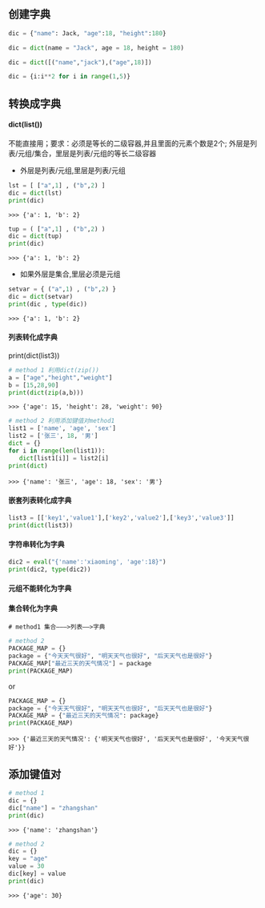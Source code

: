 ## 创建字典
```python
dic = {"name": Jack, "age":18, "height":180}
```
```python
dic = dict(name = "Jack", age = 18, height = 180)
```
```python
dic = dict([("name","jack"),("age",18)])
```
```python
dic = {i:i**2 for i in range(1,5)}
```
## 转换成字典
#### dict(list())
不能直接用；要求：必须是等长的二级容器,并且里面的元素个数是2个; 外层是列表/元组/集合，里层是列表/元组的等长二级容器

+ 外层是列表/元组,里层是列表/元组
```python
lst = [ ["a",1] , ("b",2) ]
dic = dict(lst)
print(dic)
```
```
>>> {'a': 1, 'b': 2} 
```

```python
tup = ( ["a",1] , ("b",2) )
dic = dict(tup)
print(dic)
```
```
>>> {'a': 1, 'b': 2}
```
+ 如果外层是集合,里层必须是元组
```python
setvar = { ("a",1) , ("b",2) }
dic = dict(setvar)
print(dic , type(dic))
```
```
>>> {'a': 1, 'b': 2} 
```

#### 列表转化成字典 
print(dict(list3))
```python
# method 1 利用dict(zip())
a = ["age","height","weight"]
b = [15,28,90]
print(dict(zip(a,b)))
```
```
>>> {'age': 15, 'height': 28, 'weight': 90}
```

```python
# method 2 利用添加键值对method1
list1 = ['name', 'age', 'sex']
list2 = ['张三', 18, '男']
dict = {}
for i in range(len(list1)):
   dict[list1[i]] = list2[i]
print(dict)
```
```
>>> {'name': '张三', 'age': 18, 'sex': '男'}
```
#### 嵌套列表转化成字典
```python
list3 = [['key1','value1'],['key2','value2'],['key3','value3']]
print(dict(list3))
```
#### 字符串转化为字典
```python
dic2 = eval("{'name':'xiaoming', 'age':18}")
print(dic2, type(dic2))
```

#### 元组不能转化为字典
#### 集合转化为字典
```
# method1 集合———>列表——>字典
```
```python
# method 2
PACKAGE_MAP = {}
package = {"今天天气很好", "明天天气也很好", "后天天气也是很好"}
PACKAGE_MAP["最近三天的天气情况"] = package
print(PACKAGE_MAP)
```
or
```python
PACKAGE_MAP = {}
package = {"今天天气很好", "明天天气也很好", "后天天气也是很好"}
PACKAGE_MAP = {"最近三天的天气情况": package}
print(PACKAGE_MAP)
```
```
>>> {'最近三天的天气情况': {'明天天气也很好', '后天天气也是很好', '今天天气很好'}}
```
## 添加键值对
```python
# method 1
dic = {}
dic["name"] = "zhangshan"
print(dic)
```
```
>>> {'name': 'zhangshan'}
```
```python
# method 2
dic = {}
key = "age"
value = 30
dic[key] = value
print(dic)
```
```
>>> {'age': 30}
```
